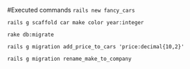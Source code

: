 #Executed commands
`
rails new fancy_cars 
`

`
rails g scaffold car make color year:integer 
`

`
rake db:migrate 
`

`
rails g migration add_price_to_cars 'price:decimal{10,2}' 
`

`
rails g migration rename_make_to_company 
`


